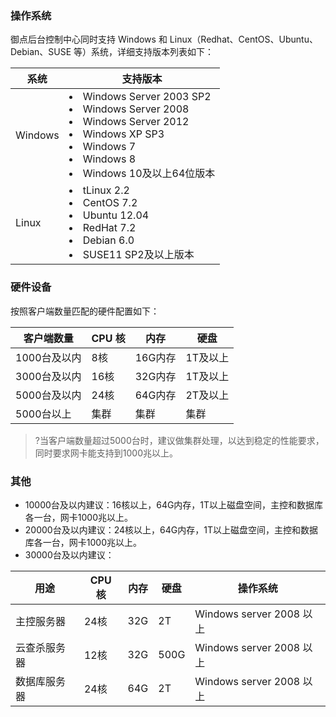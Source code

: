 
###  **操作系统**
 御点后台控制中心同时支持 Windows 和 Linux（Redhat、CentOS、Ubuntu、Debian、SUSE 等）系统，详细支持版本列表如下：

| 系统 | 支持版本 | 
|---------|---------|
| Windows |<li> Windows Server 2003 SP2</li><li>Windows Server 2008</li><li>Windows Server 2012</li><li>Windows XP SP3</li><li>Windows 7</li><li>Windows 8</li><li>Windows 10及以上64位版本</li> | 
|Linux|<li>tLinux 2.2<li>CentOS 7.2</li><li>Ubuntu 12.04</li><li>RedHat 7.2</li><li>Debian 6.0</li><li>SUSE11 SP2及以上版本|


### **硬件设备**
  按照客户端数量匹配的硬件配置如下：

| 客户端数量   | CPU 核 | 内存    | 硬盘   |
| ------------ | ----- | ------- | ------ |
| 1000台及以内     | 8核   | 16G内存 | 1T及以上 |
| 3000台及以内     | 16核  | 32G内存 | 1T及以上 |
| 5000台及以内     | 24核  | 64G内存 | 2T及以上 |
| 5000台以上 | 集群  | 集群    | 集群   |

>?当客户端数量超过5000台时，建议做集群处理，以达到稳定的性能要求，同时要求网卡能支持到1000兆以上。

###  其他
- 10000台及以内建议：16核以上，64G内存，1T以上磁盘空间，主控和数据库各一台，网卡1000兆以上。
- 20000台及以内建议：24核以上，64G内存，1T以上磁盘空间，主控和数据库各一台，网卡1000兆以上。
- 30000台及以内建议：

| 用途         | CPU 核 | 内存 | 硬盘 | 操作系统                 |
| ------------ | ----- | ---- | ---- | ------------------------ |
| 主控服务器   | 24核  | 32G  | 2T   | Windows server 2008 以上 |
| 云查杀服务器 | 12核  | 32G  | 500G | Windows server 2008 以上 |
| 数据库服务器 | 24核  | 64G  | 2T   | Windows server 2008 以上 |
